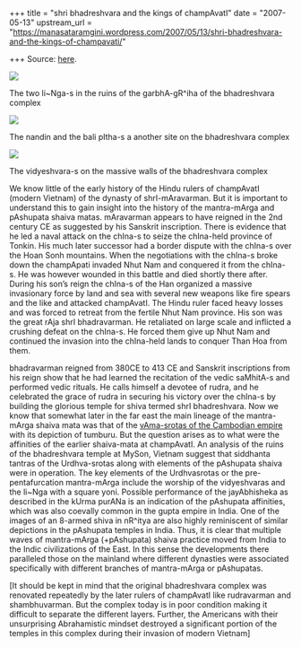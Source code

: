 +++
title = "shri bhadreshvara and the kings of champAvatI"
date = "2007-05-13"
upstream_url = "https://manasataramgini.wordpress.com/2007/05/13/shri-bhadreshvara-and-the-kings-of-champavati/"

+++
Source: [here](https://manasataramgini.wordpress.com/2007/05/13/shri-bhadreshvara-and-the-kings-of-champavati/).



[![](https://i1.wp.com/bp1.blogger.com/_ZhvcTTaaD_4/RkdZhI9MdRI/AAAAAAAAAIs/JPg5O8CNiXE/s320/bhadra1.jpg)](http://bp1.blogger.com/_ZhvcTTaaD_4/RkdZhI9MdRI/AAAAAAAAAIs/JPg5O8CNiXE/s1600-h/bhadra1.jpg)

The two li\~Nga-s in the ruins of the garbhA-gR^iha of the bhadreshvara
complex

[![](https://i1.wp.com/bp2.blogger.com/_ZhvcTTaaD_4/RkdPEY9MdPI/AAAAAAAAAIc/eTXiJxYsE2Q/s320/bhadra2.jpg)](http://bp2.blogger.com/_ZhvcTTaaD_4/RkdPEY9MdPI/AAAAAAAAAIc/eTXiJxYsE2Q/s1600-h/bhadra2.jpg)

The nandin and the bali pItha-s a another site on the bhadreshvara
complex

[![](https://i1.wp.com/bp2.blogger.com/_ZhvcTTaaD_4/RkdPEY9MdQI/AAAAAAAAAIk/HZm25h4uFFc/s320/bhadra3.jpg)](http://bp2.blogger.com/_ZhvcTTaaD_4/RkdPEY9MdQI/AAAAAAAAAIk/HZm25h4uFFc/s1600-h/bhadra3.jpg)

The vidyeshvara-s on the massive walls of the bhadreshvara complex

We know little of the early history of the Hindu rulers of champAvatI
(modern Vietnam) of the dynasty of shrI-mAravarman. But it is important
to understand this to gain insight into the history of the mantra-mArga
and pAshupata shaiva matas. mAravarman appears to have reigned in the
2nd century CE as suggested by his Sanskrit inscription. There is
evidence that he led a naval attack on the chIna-s to seize the
chIna-held province of Tonkin. His much later successor had a border
dispute with the chIna-s over the Hoan Sonh mountains. When the
negotiations with the chIna-s broke down the champApati invaded Nhut Nam
and conquered it from the chIna-s. He was however wounded in this battle
and died shortly there after. During his son’s reign the chIna-s of the
Han organized a massive invasionary force by land and sea with several
new weapons like fire spears and the like and attacked champAvatI. The
Hindu ruler faced heavy losses and was forced to retreat from the
fertile Nhut Nam province. His son was the great rAja shrI bhadravarman.
He retaliated on large scale and inflicted a crushing defeat on the
chIna-s. He forced them give up Nhut Nam and continued the invasion into
the chIna-held lands to conquer Than Hoa from them.

bhadravarman reigned from 380CE to 413 CE and Sanskrit inscriptions from
his reign show that he had learned the recitation of the vedic saMhitA-s
and performed vedic rituals. He calls himself a devotee of rudra, and he
celebrated the grace of rudra in securing his victory over the chIna-s
by building the glorious temple for shiva termed shrI bhadreshvara. Now
we know that somewhat later in the far east the main lineage of the
mantra-mArga shaiva mata was that of the [vAma-srotas of the Cambodian
empire](http://manasataramgini.wordpress.com/2007/02/greatest-temple-of-shiva.html)
with its depiction of tumburu. But the question arises as to what were
the affinities of the earlier shaiva-mata at champAvatI. An analysis of
the ruins of the bhadreshvara temple at MySon, Vietnam suggest that
siddhanta tantras of the Urdhva-srotas along with elements of the
pAshupata shaiva were in operation. The key elements of the Urdhvasrotas
or the pre-pentafurcation mantra-mArga include the worship of the
vidyeshvaras and the li\~Nga with a square yoni. Possible performance of
the jayAbhisheka as described in the kUrma purANa is an indication of
the pAshupata affinities, which was also coevally common in the gupta
empire in India. One of the images of an 8-armed shiva in nR^itya are
also highly reminiscent of similar depictions in the pAshupata temples
in India. Thus, it is clear that multiple waves of mantra-mArga
(+pAshupata) shaiva practice moved from India to the Indic civilizations
of the East. In this sense the developments there paralleled those on
the mainland where different dynasties were associated specifically with
different branches of mantra-mArga or pAshupatas.

\[It should be kept in mind that the original bhadreshvara complex was
renovated repeatedly by the later rulers of champAvatI like rudravarman
and shambhuvarman. But the complex today is in poor condition making it
difficult to separate the different layers. Further, the Americans with
their unsurprising Abrahamistic mindset destroyed a significant portion
of the temples in this complex during their invasion of modern Vietnam\]

